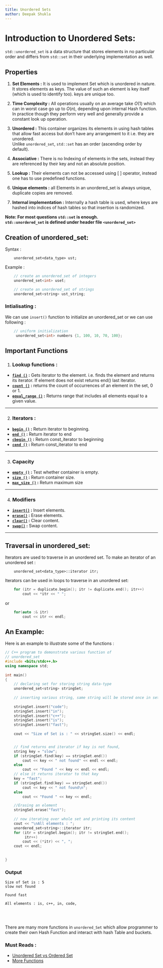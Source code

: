 ```yaml
---
title: Unordered Sets
author: Deepak Shukla
---
```


# Introduction to Unordered Sets:

`std::unordered_set` is a data structure that stores elements in no particular order and differs from `std::set` in their underlying implementation as well.


## Properties
1.	**Set Elements :** It is used to implement Set which is unordered in nature. It stores elements as keys. The value of such an element is key itself (which is used to identify too). keys are unique too.

2.	**Time Complexity :**  All operations usually on an average take $O(1)$  which can in worst case go up to $O(n)$, depending upon internal Hash function.<br> In practice though they perform very well and generally provide a constant look up operation.

3.	**Unordered :** This container organizes its elements in using hash tables that allow fast access but don’t have any arrangement to it i.e. they are unordered.<br>
 Unlike `unordered_set`, `std::set` has an order (ascending order by default).
4.	**Associative :** There is no Indexing of elements in the sets, instead they are referenced by their key and not an absolute position.
5.	**Lookup :** Their elements can not be accessed using [ ]  operator, instead one has to use predefined functions.
6.	**Unique elements :** all Elements in an unordered_set is always unique, duplicate copies are removed.
7.	**Internal implementation :** Internally a hash table is used, where keys are hashed into indices of hash tables so that insertion is randomized.<br>

 

**Note: For most questions `std::set` is enough.**<br>
**`std::unordered_set` is defined under header file `<unordered_set>`**

## Creation of unordered_set:
Syntax :
```
    unordered_set<data_type> ust;
```
Example : 
```cpp
	// create an unordered_set of integers
    unordered_set<int> uset;

    // create an unordered_set of strings   
    unordered_set<string> ust_string;
```
### Intialisating : 
We can use `insert()` function to initialize an unordered_set or we can use following :
```cpp	
    // uniform initialization
 	 unordered_set<int> numbers {1, 100, 10, 70, 100};
```
	 	
## Important Functions
1. ### Lookup functions :
- **[`find ()`](https://www.geeksforgeeks.org/unordered_set-find-function-in-c-stl/) :** Gets iterator to the element. i.e. finds the element and returns its iterator. If element does not exist returns end() last iterator.
- **[`count ()`](https://www.geeksforgeeks.org/unordered_set-count-function-in-c-stl/) :** returns the count of occurrences of an element in the set, 0 or 1.
- **[`equal_range ()`](https://www.geeksforgeeks.org/unordered_set-equal_range-in-c-stl/) :**  Returns range that includes all elements equal to a given value.
------------------

2. ### Iterators :
- **[`begin ()`](https://www.geeksforgeeks.org/unordered_set-begin-function-in-c-stl/) :** 	Return iterator to beginning.
- **[`end ()`](https://www.geeksforgeeks.org/unordered_set-end-in-c-stl/) :** 	Return iterator to end 
- **[`cbegin ()`](https://www.geeksforgeeks.org/unordered_set-cbegin-function-in-c-stl/) :**  Return const_iterator to beginning 
- **[`cend ()`](https://www.geeksforgeeks.org/unordered_set-cend-function-in-c-stl/) :** 	Return const_iterator to end 
------------------

3. ### Capacity
- **[`empty ()`](https://www.geeksforgeeks.org/unordered_set-empty-function-in-c-stl/) :** 	Test whether container is empty.
- **[`size ()`](https://www.geeksforgeeks.org/unordered_set-size-function-in-c-stl/) :**  Return container size.	
- **[`max_size ()`](https://www.geeksforgeeks.org/unordered_set-max_size-in-c-stl/) :**  Return maximum size
------------------

4. ### Modifiers
- **[`insert()`](https://www.geeksforgeeks.org/unordered_set-insert-function-in-c-stl/) :** 	Insert elements.
- **[`erase()`](https://www.geeksforgeeks.org/unordered_set-erase-function-in-c-stl/) :** 	Erase elements.
- **[`clear()`](https://www.geeksforgeeks.org/unoredered_set-clear-function-in-c-stl/) :** 	Clear content.
- **[`swap()`](https://www.geeksforgeeks.org/unordered_set-swap-function-in-c-stl/) :** 	Swap content.	
-----------------
## Traversal in unordered_set:
Iterators are used to traverse in an unordered set. To make an iterator of an unordered set : 
```
	unordered_set<data_type>::iterator itr;
```
Iterators can be used in loops to traverse in an unordered set: 
```cpp
    for (itr = duplicate.begin(); itr != duplicate.end(); itr++)
        cout << *itr << " ";
```

or 
```cpp
	for(auto :& itr)
		cout << itr << endl;
```	

## An Example:
Here is an example to illustrate some of the functions :

```cpp
// C++ program to demonstrate various function of
// unordered_set
#include <bits/stdc++.h>
using namespace std;
 
int main()
{
    // declaring set for storing string data-type
    unordered_set<string> stringSet;
 
    // inserting various string, same string will be stored once in set
 
    stringSet.insert("code");
    stringSet.insert("in");
    stringSet.insert("c++");
    stringSet.insert("is");
    stringSet.insert("fast");
 
    cout << "Size of Set is : " << stringSet.size() << endl;


    // find returns end iterator if key is not found,
    string key = "slow";
    if (stringSet.find(key) == stringSet.end())
        cout << key << " not found" << endl << endl;
    else
        cout << "Found " << key << endl << endl;
    // else it returns iterator to that key
    key = "fast";
    if (stringSet.find(key) == stringSet.end())
        cout << key << " not found\n";
    else
        cout << "Found " << key << endl;

    //Erasing an element
    stringSet.erase("fast");
 
    // now iterating over whole set and printing its content
    cout << "\nAll elements : ";
    unordered_set<string>::iterator itr;
    for (itr = stringSet.begin(); itr != stringSet.end();
         itr++)
        cout << (*itr) << ", ";
    cout << endl;
    
    
}
```
### Output
```
Size of Set is : 5
slow not found

Found fast

All elements : is, c++, in, code, 
```
<br>
<br>

There are many more functions in `unordered_Set` which allow programmer to create their own Hash Function and interact with hash Table and buckets.


### Must Reads : 
- [Unordered Set vs Ordered Set](https://www.geeksforgeeks.org/set-vs-unordered_set-c-stl/)
- [More Functions](https://www.geeksforgeeks.org/unordered_set-in-cpp-stl/?ref=lbp) 
